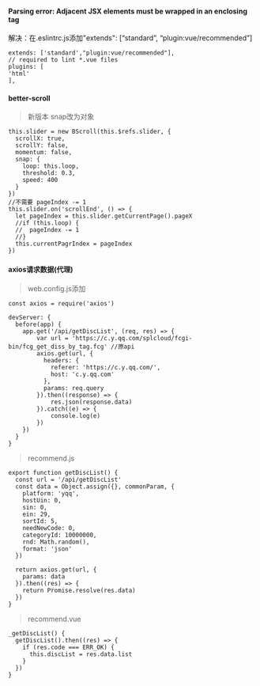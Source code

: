 #### Parsing error: Adjacent JSX elements must be wrapped in an enclosing tag
解决：在.eslintrc.js添加"extends": [“standard”, “plugin:vue/recommended”]
```
extends: ['standard',"plugin:vue/recommended"],
// required to lint *.vue files
plugins: [
'html'
],
```

#### better-scroll
>新版本 snap改为对象
```
this.slider = new BScroll(this.$refs.slider, {
  scrollX: true,
  scrollY: false,
  momentum: false,
  snap: {
    loop: this.loop,
    threshold: 0.3,
    speed: 400
  }
})
//不需要 pageIndex -= 1
this.slider.on('scrollEnd', () => {
  let pageIndex = this.slider.getCurrentPage().pageX
  //if (this.loop) {
  //  pageIndex -= 1
  //}
  this.currentPagrIndex = pageIndex
})
```
#### axios请求数据(代理)
>web.config.js添加
```
const axios = require('axios')

devServer: {
  before(app) {
    app.get('/api/getDiscList', (req, res) => {
        var url = 'https://c.y.qq.com/splcloud/fcgi-bin/fcg_get_diss_by_tag.fcg' //原api
        axios.get(url, {
          headers: {
            referer: 'https://c.y.qq.com/',
            host: 'c.y.qq.com'
          },
          params: req.query
        }).then((response) => {
            res.json(response.data)
        }).catch((e) => {
            console.log(e)
        })
    })
  }
}

```
>recommend.js
```
export function getDiscList() {
  const url = '/api/getDiscList'
  const data = Object.assign({}, commonParam, {
    platform: 'yqq',
    hostUin: 0,
    sin: 0,
    ein: 29,
    sortId: 5,
    needNewCode: 0,
    categoryId: 10000000,
    rnd: Math.random(),
    format: 'json'
  })

  return axios.get(url, {
    params: data
  }).then((res) => {
    return Promise.resolve(res.data)
  })
}
```
>recommend.vue
```
_getDiscList() {
  getDiscList().then((res) => {
    if (res.code === ERR_OK) {
      this.discList = res.data.list
    }
  })
}
```